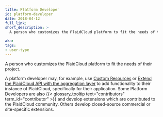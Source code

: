 ```yaml
---
title: Platform Developer
id: platform-developer
date: 2018-04-12
full_link: 
short_description: >
  A person who customizes the PlaidCloud platform to fit the needs of their project.

aka: 
tags:
- user-type
---
```

 A person who customizes the PlaidCloud platform to fit the needs of their project.

<!--more--> 

A platform developer may, for example, use [Custom Resources](/docs/concepts/extend-PlaidCloud/api-extension/custom-resources/) or
[Extend the PlaidCloud API with the aggregation layer](/docs/concepts/extend-PlaidCloud/api-extension/apiserver-aggregation/)
to add functionality to their instance of PlaidCloud, specifically for their application.
Some Platform Developers are also {{< glossary_tooltip text="contributors" term_id="contributor" >}} and
develop extensions which are contributed to the PlaidCloud community.
Others develop closed-source commercial or site-specific extensions.

